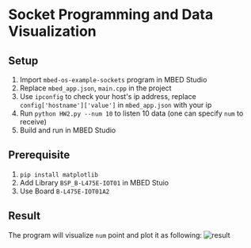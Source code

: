 # Socket Programming and Data Visualization 
## Setup
1. Import `mbed-os-example-sockets` program in MBED Studio
2. Replace `mbed_app.json`, `main.cpp` in the project
3. Use `ipconfig` to check your host's ip address, replace `config['hostname']['value']` in `mbed_app.json` with your ip
4. Run `python HW2.py --num 10` to listen 10 data (one can specify `num` to receive)
5. Build and run in MBED Studio

## Prerequisite
1. `pip install matplotlib`
2. Add Library `BSP_B-L475E-IOT01` in MBED Stuio
3. Use Board `B-L475E-IOT01A2`

## Result
The program will visualize `num` point and plot it as following:
![result](https://user-images.githubusercontent.com/46078333/195804641-ed0a7b71-33fd-4c1d-93d3-81d7f08f8719.png)
